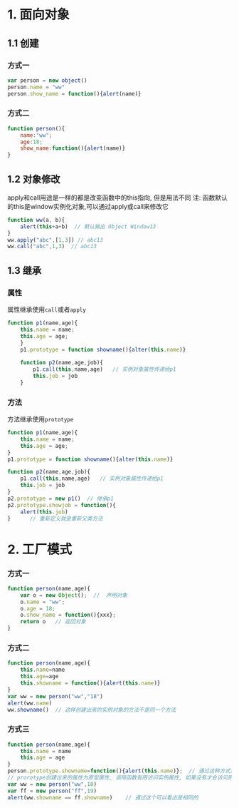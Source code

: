 # 1. 面向对象

## 1.1 创建

### 方式一

```js
var person = new object()
person.name = "ww"
person.show_name = function(){alert(name)}
```

### 方式二

```js
function person(){
    name:"ww";
    age:18;
    show_name:function(){alert(name)}
}
```

## 1.2 对象修改

apply和call用途是一样的都是改变函数中的this指向, 但是用法不同
 注: 函数默认的this是window实例化对象,可以通过apply或call来修改它

```js
function ww(a, b){
    alert(this+a+b)  // 默认输出 Object Window13
}
ww.apply("abc",[1,3]) // abc13
ww.call("abc",1,3)  // abc13
```



## 1.3 继承

### 属性

属性继承使用`call`或者`apply`

```js
function p1(name,age){
    this.name = name;
    this.age = age;
    }
    p1.prototype = function showname(){alter(this.name)}
    
    function p2(name,age,job){
        p1.call(this,name,age)   // 实例对象属性传递给p1
        this.job = job
    }
```

### 方法

方法继承使用`prototype`

```js
function p1(name,age){
    this.name = name;
    this.age = age;
}
p1.prototype = function showname(){alter(this.name)}

function p2(name,age,job){
    p1.call(this,name,age)   // 实例对象属性传递给p1
    this.job = job
}
p2.prototype = new p1()  // 继承p1
p2.prototype.showjob = function(){
    alert(this.job)
}      // 重新定义就是重新父类方法
```



# 2. 工厂模式

### 方式一

```js
function person(name,age){
    var o = new Object();  //  声明对象
    o.name = "ww";
    o.age = 18;
    o.show_name = function(){xxx};
    return o   // 返回对象
}
```

### 方式二

```js
function person(name,age){
    this.name=name
    this.age=age
    this.showname = function(){alert(this.name)}
}
var ww = new person("ww","18")
alert(ww.name)
ww.showname()  // 这样创建出来的实例对象的方法不是同一个方法
```

### 方式三

```js
function person(name,age){
    this.name = name
    this.age = age
}
person.prototype.showname=function(){alert(this.name)};  // 通过这种方式创建出来的实例方法相同
// prorotype创建出来的属性为原型属性, 调用函数有限访问实例属性, 如果没有才会访问原型属性
var ww = new person("ww",18)
var ff = new person("ff",19)
alert(ww.showname == ff.showname)    // 通过这个可以看出是相同的
```



